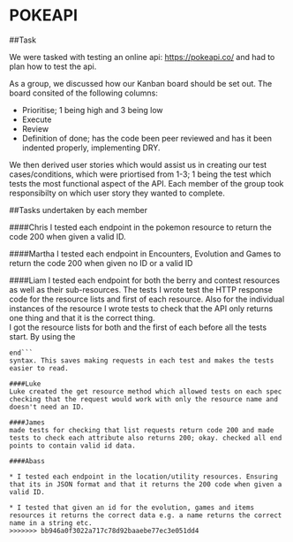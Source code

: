 # POKEAPI
##Task

We were tasked with testing an online api: <https://pokeapi.co/> and had to plan how to test the api.

As a group, we discussed how our Kanban board should be set out. The board consited of the following columns:

* Prioritise; 1 being high and 3 being low
* Execute
* Review
* Definition of done; has the code been peer reviewed and has it been indented properly, implementing DRY.

We then derived user stories which would assist us in creating our test cases/conditions, which were priortised from 1-3; 1 being the test which tests the most functional aspect of the API. Each member of the group took responsibilty on which user story they wanted to complete.

##Tasks undertaken by each member

####Chris 
I tested each endpoint in the pokemon resource to return the code 200 when given a valid ID.


####Martha
I tested each endpoint in Encounters, Evolution and Games to return the code 200 when given no ID or a valid ID

####Liam
I tested each endpoint for both the berry and contest resources as well as their sub-resources. The tests I wrote test the HTTP response code for the resource lists and first of each resource. Also for the individual instances of the resource I wrote tests to check that the API only returns one thing and that it is the correct thing.  
I got the resource lists for both and the first of each before all the tests start. By using the
```before(:all) do
end```
syntax. This saves making requests in each test and makes the tests easier to read.

####Luke
Luke created the get resource method which allowed tests on each spec checking that the request would work with only the resource name and doesn't need an ID.

####James
made tests for checking that list requests return code 200 and made tests to check each attribute also returns 200; okay. checked all end points to contain valid id data.

####Abass

* I tested each endpoint in the location/utility resources. Ensuring that its in JSON format and that it returns the 200 code when given a valid ID.

* I tested that given an id for the evolution, games and items resources it returns the correct data e.g. a name returns the correct name in a string etc.
>>>>>>> bb946a0f3022a717c78d92baaebe77ec3e051dd4
